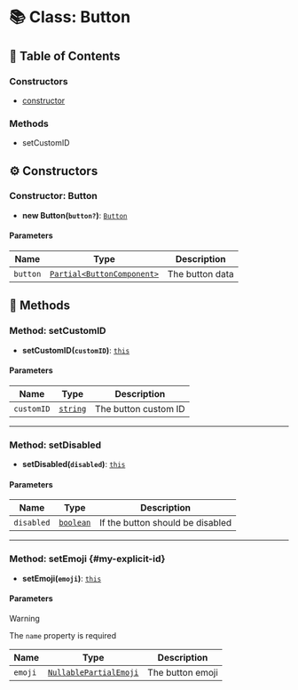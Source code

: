 # 📚 Class: Button

## 📜 Table of Contents

### Constructors

- [constructor](#custom_id)

### Methods

- setCustomID

## ⚙️ Constructors

### Constructor: Button

- **new Button(`button?`)**: [`Button`](Button.md)

#### Parameters

| Name     | Type                                             | Description     |
| -------- | ------------------------------------------------ | --------------- |
| `button` | [`Partial<ButtonComponent>`][ButtonComponentURL] | The button data |

## 🔧 Methods

### Method: setCustomID

- **setCustomID(`customID`)**: [`this`][ThisURL]

#### Parameters

| Name       | Type                  | Description          |
| ---------- | --------------------- | -------------------- |
| `customID` | [`string`][StringURL] | The button custom ID |

---

### Method: setDisabled

- **setDisabled(`disabled`)**: [`this`][ThisURL]

#### Parameters

| Name       | Type                    | Description                      |
| ---------- | ----------------------- | -------------------------------- |
| `disabled` | [`boolean`][BooleanURL] | If the button should be disabled |

---

### Method: setEmoji {#my-explicit-id}

- **setEmoji(`emoji`)**: [`this`][ThisURL]

#### Parameters

> [!WARNING]
> The `name` property is required

| Name    | Type                                              | Description      |
| ------- | ------------------------------------------------- | ---------------- |
| `emoji` | [`NullablePartialEmoji`][NullablePartialEmojiURL] | The button emoji |

[ThisURL]: https://developer.mozilla.org/en-US/docs/Web/JavaScript/Reference/Global_Objects/This
[StringURL]: https://developer.mozilla.org/en-US/docs/Web/JavaScript/Reference/Global_Objects/String
[BooleanURL]: https://developer.mozilla.org/en-US/docs/Web/JavaScript/Reference/Global_Objects/Boolean
[ButtonComponentURL]: https://docs.oceanic.ws/dev/types/Types_Channels.ButtonComponent.html
[NullablePartialEmojiURL]: https://docs.oceanic.ws/dev/interfaces/Types_Guilds.NullablePartialEmoji.html
